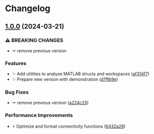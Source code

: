 # Changelog

## [1.0.0](https://github.com/ImperialCollegeLondon/StrataTrapper/compare/v0.1.0...v1.0.0) (2024-03-21)


### ⚠ BREAKING CHANGES

* :coffin: remove previous version

### Features

* :sparkles: Add utilities to analyse MATLAB structs and workspaces ([af314f7](https://github.com/ImperialCollegeLondon/StrataTrapper/commit/af314f724de98f2eca9d74c5debe63d2c0dbf254))
* :sparkles: Prepare new version with demonstration ([d7ffb9e](https://github.com/ImperialCollegeLondon/StrataTrapper/commit/d7ffb9e06ac459da2a96e963d71a14b891cb05a2))


### Bug Fixes

* :coffin: remove previous version ([a224c25](https://github.com/ImperialCollegeLondon/StrataTrapper/commit/a224c257de3f8126d73fe22b9d3ec19ccf207a30))


### Performance Improvements

* :zap: Optimize and format connectivity functions ([6432a29](https://github.com/ImperialCollegeLondon/StrataTrapper/commit/6432a29edb3cfa5d656c422ac299214f029106b1))
